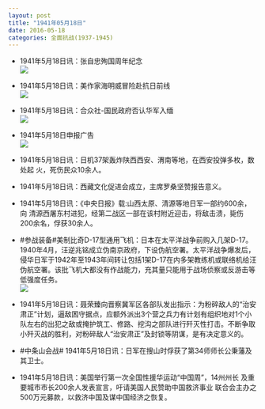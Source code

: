 ```yaml
---
layout: post
title: "1941年05月18日"
date: 2016-05-18
categories: 全面抗战(1937-1945)
---
```


<meta name="referrer" content="no-referrer" />

- 1941年5月18日讯：张自忠殉国周年纪念 <br/><img src="https://ww4.sinaimg.cn/large/aca367d8jw1f3zxnjm81bj206w073wf7.jpg" />

- 1941年5月18日讯：美作家海明威冒险赴抗日前线 <br/><img src="https://ww3.sinaimg.cn/large/aca367d8jw1f3zvx5sai3j20350e4dgh.jpg" />

- 1941年5月18日讯：合众社-国民政府否认华军入缅 <br/><img src="https://ww1.sinaimg.cn/large/aca367d8jw1f3zu6ki24cj20b706n3zh.jpg" />

- 1941年5月18日申报广告 <br/><img src="https://ww3.sinaimg.cn/large/aca367d8jw1f3zsg3grvij20p90h8dkl.jpg" />

- 1941年5月18日讯：日机37架轰炸陕西西安、渭南等地，在西安投弹多枚，数处起 火，死伤民众10余人。 

- 1941年5月18日讯：西藏文化促进会成立，主席罗桑坚赞报告意义。 

- 1941年5月18日讯：《中央日报》载:山西太原、清源等地日军一部约600余，向 清源西屠东村进犯，经第二战区一部在该村附近迎击，将敌击溃，毙伤 200余名，俘获30余人。 

- #参战装备#美制比奇D-17型通用飞机：日本在太平洋战争前购入几架D-17。1940年4月，汪逆兆铭成立伪南京政府，下设伪航空署。太平洋战争爆发后，侵华日军于1942年至1943年间转让包括1架D-17在内多架教练机或联络机给汪伪航空署。该批飞机大都没有作战能力，充其量只能用于战场侦察或反游击等低强度任务。 <br/><img src="https://ww3.sinaimg.cn/large/aca367d8jw1f3zb40r0xtj20al05nt99.jpg" />

- 1941年5月18日讯：聂荣臻向晋察冀军区各部队发出指示：为粉碎敌人的“治安肃正”计划，逼敌困守据点，应额外派出3个营之兵力有计划有组织地对1个小队左右的出犯之敌或掩护筑工、修路、挖沟之部队进行歼灭性打击。不断争取小歼灭战的胜利，对粉碎敌人“治安肃正”及封锁等阴谋，是有决定意义的。 

- #中条山会战# 1941年5月18日讯：日军在搜山时俘获了第34师师长公秉藩及其卫士。 

- 1941年5月18日讯：美国举行第一次全国性援华运动“中国周”，14州州长 及重要城市市长200余人发表宣言，吁请美国人民赞助中国救济事业 联合会主办之500万元募款，以救济中国及谋中国经济之恢复。 

